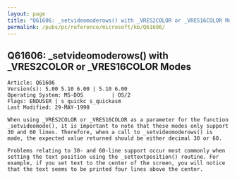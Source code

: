 ```yaml
---
layout: page
title: "Q61606: _setvideomoderows() with _VRES2COLOR or _VRES16COLOR Modes"
permalink: /pubs/pc/reference/microsoft/kb/Q61606/
---
```


## Q61606: _setvideomoderows() with _VRES2COLOR or _VRES16COLOR Modes

	Article: Q61606
	Version(s): 5.00 5.10 6.00 | 5.10 6.00
	Operating System: MS-DOS         | OS/2
	Flags: ENDUSER | s_quickc s_quickasm
	Last Modified: 29-MAY-1990
	
	When using _VRES2COLOR or _VRES16COLOR as a parameter for the function
	_setvideomode(), it is important to note that these modes only support
	30 and 60 lines. Therefore, when a call to _setvideomoderows() is
	made, the expected value returned should be either decimal 30 or 60.
	
	Problems relating to 30- and 60-line support occur most commonly when
	setting the text position using the _settextposition() routine. For
	example, if you set text to the center of the screen, you will notice
	that the text seems to be printed four lines above the center.
